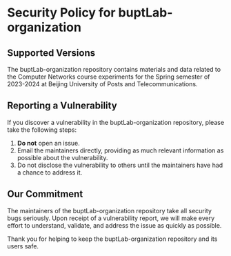 # Security Policy for buptLab-organization

## Supported Versions

The buptLab-organization repository contains materials and data related to the Computer Networks course experiments for the Spring semester of 2023-2024 at Beijing University of Posts and Telecommunications.

## Reporting a Vulnerability

If you discover a vulnerability in the buptLab-organization repository, please take the following steps:

1. **Do not** open an issue.
2. Email the maintainers directly, providing as much relevant information as possible about the vulnerability.
3. Do not disclose the vulnerability to others until the maintainers have had a chance to address it.

## Our Commitment

The maintainers of the buptLab-organization repository take all security bugs seriously. Upon receipt of a vulnerability report, we will make every effort to understand, validate, and address the issue as quickly as possible.

Thank you for helping to keep the buptLab-organization repository and its users safe.
